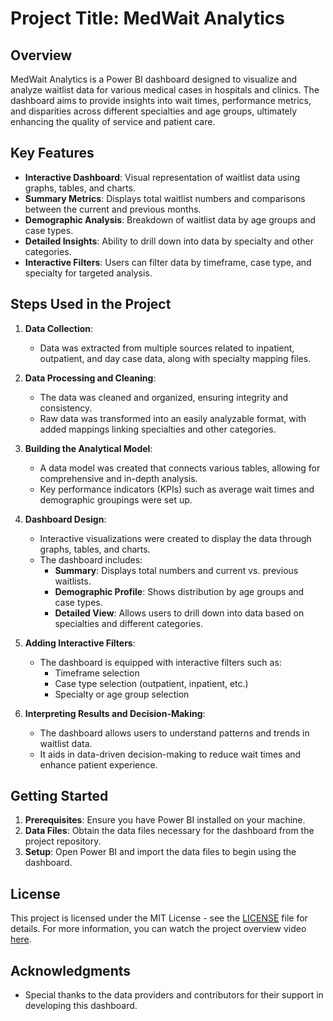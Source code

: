 # Project Title: MedWait Analytics

## Overview

MedWait Analytics is a Power BI dashboard designed to visualize and analyze waitlist data for various medical cases in hospitals and clinics. The dashboard aims to provide insights into wait times, performance metrics, and disparities across different specialties and age groups, ultimately enhancing the quality of service and patient care.

## Key Features

- **Interactive Dashboard**: Visual representation of waitlist data using graphs, tables, and charts.
- **Summary Metrics**: Displays total waitlist numbers and comparisons between the current and previous months.
- **Demographic Analysis**: Breakdown of waitlist data by age groups and case types.
- **Detailed Insights**: Ability to drill down into data by specialty and other categories.
- **Interactive Filters**: Users can filter data by timeframe, case type, and specialty for targeted analysis.

## Steps Used in the Project

1. **Data Collection**:
   - Data was extracted from multiple sources related to inpatient, outpatient, and day case data, along with specialty mapping files.

2. **Data Processing and Cleaning**:
   - The data was cleaned and organized, ensuring integrity and consistency. 
   - Raw data was transformed into an easily analyzable format, with added mappings linking specialties and other categories.

3. **Building the Analytical Model**:
   - A data model was created that connects various tables, allowing for comprehensive and in-depth analysis.
   - Key performance indicators (KPIs) such as average wait times and demographic groupings were set up.

4. **Dashboard Design**:
   - Interactive visualizations were created to display the data through graphs, tables, and charts.
   - The dashboard includes:
     - **Summary**: Displays total numbers and current vs. previous waitlists.
     - **Demographic Profile**: Shows distribution by age groups and case types.
     - **Detailed View**: Allows users to drill down into data based on specialties and different categories.

5. **Adding Interactive Filters**:
   - The dashboard is equipped with interactive filters such as:
     - Timeframe selection
     - Case type selection (outpatient, inpatient, etc.)
     - Specialty or age group selection

6. **Interpreting Results and Decision-Making**:
   - The dashboard allows users to understand patterns and trends in waitlist data.
   - It aids in data-driven decision-making to reduce wait times and enhance patient experience.

## Getting Started

1. **Prerequisites**: Ensure you have Power BI installed on your machine.
2. **Data Files**: Obtain the data files necessary for the dashboard from the project repository.
3. **Setup**: Open Power BI and import the data files to begin using the dashboard.

## License

This project is licensed under the MIT License - see the [LICENSE](LICENSE) file for details. For more information, you can watch the project overview video [here](https://youtu.be/G8ikAJele_s?si=a59mBYavCapVvvb3).

## Acknowledgments

- Special thanks to the data providers and contributors for their support in developing this dashboard.
